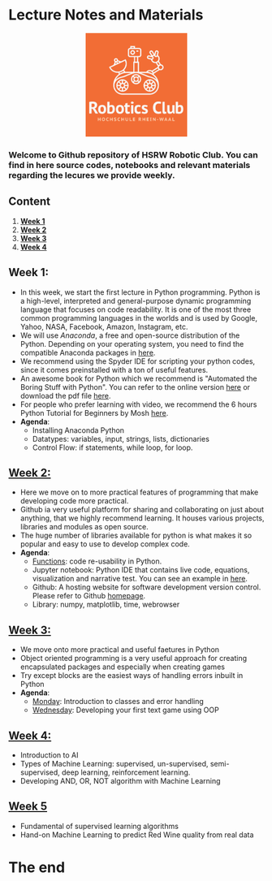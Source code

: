 # Lecture Notes and Materials

<p align="center">
<img src="./Logo_1.png" width=200 class="center">
 </p>

### Welcome to Github repository of HSRW Robotic Club. You can find in here source codes, notebooks and relevant materials regarding the lecures we provide weekly.

## Content
 1. **[Week 1](#week-1)**
 2. **[Week 2](#week-2)**
 3. **[Week 3](#week-3)**
 4. **[Week 4](#week-4)**


## Week 1:
- In this week, we start the first lecture in Python programming. Python is a high-level, interpreted and general-purpose dynamic programming language that focuses on code readability. It is one of the most three common programming languages in the worlds and is used by Google, Yahoo, NASA, Facebook, Amazon, Instagram, etc.
- We will use *Anaconda*, a free and open-source distribution of the Python. Depending on your operating system, you need to find the compatible Anaconda packages in [here](https://docs.anaconda.com/anaconda/install/).
- We recommend using the Spyder IDE for scripting your python codes, since it comes preinstalled with a ton of useful features.
- An awesome book for Python which we recommend is "Automated the Boring Stuff with Python". You can refer to the online version [here](https://automatetheboringstuff.com/) or download the pdf file [here](http://bit.ly/2W6zTtN).
- For people who prefer learning with video, we recommend the 6 hours Python Tutorial for Beginners by Mosh [here](https://www.youtube.com/watch?v=_uQrJ0TkZlc).
- **Agenda**:
    - Installing Anaconda Python
    - Datatypes: variables, input, strings, lists, dictionaries
    - Control Flow: if statements, while loop, for loop.

## [Week 2:](https://github.com/hsrwrobotics/Robotics_club_lectures/tree/master/Week%202)
- Here we move on to more practical features of programming that make developing code more practical.
- Github ia very useful platform for sharing and collaborating on just about anything, that we highly recommend learning. It houses various projects, libraries and modules as open source.
- The huge number of libraries available for python is what makes it so popular and easy to use to develop complex code.
- **Agenda**:
    - [Functions][1]: code re-usability in Python.
    - Jupyter notebook: Python IDE that contains live code, equations, visualization and narrative test. You can see an example in  [here](https://www.kaggle.com/vikrishnan/house-sales-price-using-regression).
    - Github: A hosting website for software development version control. Please refer to Github [homepage](https://github.com/).
    - Library: numpy, matplotlib, time, webrowser

## [Week 3:](https://github.com/hsrwrobotics/Robotics_club_lectures/tree/master/Week%203)
- We move onto more practical and useful faetures in Python
- Object oriented programming is a very useful approach for creating encapsulated packages and especially when creating games
- Try except blocks are the easiest ways of handling errors inbuilt in Python
- **Agenda**:
    - [Monday][2]: Introduction to classes and error handling
    - [Wednesday][3]: Developing your first text game using OOP

## [Week 4:](https://github.com/hsrwrobotics/Robotics_club_lectures/tree/master/Week%204)
- Introduction to AI
- Types of Machine Learning: supervised, un-supervised, semi-supervised, deep learning, reinforcement learning.
- Developing AND, OR, NOT algorithm with Machine Learning

## [Week 5](https://github.com/hsrwrobotics/Robotics_club_lectures/tree/master/Week%205)
- Fundamental of supervised learning algorithms
- Hand-on Machine Learning to predict Red Wine quality from real data
# The end
[1]:https://github.com/hsrwrobotics/Robotics_club_lectures/tree/master/Week%202/Functions
[2]:https://github.com/hsrwrobotics/Robotics_club_lectures/tree/master/Week%203/Monday
[3]:https://github.com/hsrwrobotics/Robotics_club_lectures/tree/master/Week%203/Wednesday
